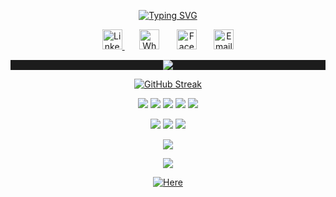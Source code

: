 <!-- TITLE -->
<p align="center">
<a href="https://github.com/RicManByakugan">
<a href="https://git.io/typing-svg"><img src="https://readme-typing-svg.demolab.com?font=product+sans&amp;size=30&amp;duration=10&amp;pause=1000&amp;repeat=false&amp;center=true&amp;lines=Eric+Ratovonirina" alt="Typing SVG" /></a>
</p>

<!-- SOCIAL -->
<p align="center">
  <img width="32px" alt="LinkedIn" title="LinkedIn" src="https://cdn-icons-png.flaticon.com/128/4494/4494497.png"/><a href="https://www.linkedin.com/in/eric-ratovonirina-a5480a1bb/" target="_blank">
  </a>
  &#8287;&#8287;&#8287;&#8287;&#8287;
  <a href="https://wa.me/+261342487719" target="_blank"><img width="32px" alt="WhatsApp" title="WhatsApp" src="https://cdn-icons-png.flaticon.com/128/733/733585.png"/></a>
  &#8287;&#8287;&#8287;&#8287;&#8287;
  <a href="https://web.facebook.com/Byakugan.64" target="_blank"><img width="32px" alt="Facebook" title="Facebook" src="https://cdn-icons-png.flaticon.com/128/733/733547.png"/></a>
  &#8287;&#8287;&#8287;&#8287;&#8287;
  <a href="mailto:eric.ratovonirina@gmail.com" target="_blank"><img width="32px" alt="Email" title="Email" src="https://cdn-icons-png.flaticon.com/128/732/732200.png"/></a>
</p>



<!-- SUBTITLE -->
<p align="center" style="background: #1c1c1c;">  
  <img src="https://readme-typing-svg.herokuapp.com?font=product+sans&amp;color=06ACBD&amp;center=true&amp;lines=Full-stack+web+and+app+developer;Always+learning+new+things;3%2B+years+of+coding+experience&amp;duration=6000">
</p>


<!-- STAT -->
<p align="center"> 
    <a href="https://git.io/streak-stats"><img src="https://github-readme-streak-stats.herokuapp.com?user=RicManByakugan&theme=dark" alt="GitHub Streak" /></a>
</p>

<!-- SKILLS -->
<p align="center">
<img src="https://img.shields.io/badge/Java-ED8B00?style=for-the-badge&logo=openjdk&logoColor=white"/>
<img src="https://img.shields.io/badge/Python-3776AB?style=for-the-badge&logo=python&logoColor=white"/>
<img src="https://img.shields.io/badge/JavaScript-F7DF1E?style=for-the-badge&logo=javascript&logoColor=black"/>
<img src="https://img.shields.io/badge/TypeScript-007ACC?style=for-the-badge&logo=typescript&logoColor=white"/>
<img src="https://img.shields.io/badge/PHP-777BB4?style=for-the-badge&logo=php&logoColor=white"/>
</p>
<p align="center">
<img src="https://img.shields.io/badge/MongoDB-4EA94B?style=for-the-badge&logo=mongodb&logoColor=white"/>
<img src="https://img.shields.io/badge/MySQL-005C84?style=for-the-badge&logo=mysql&logoColor=white"/>
<img src="https://img.shields.io/badge/PostgreSQL-316192?style=for-the-badge&logo=postgresql&logoColor=white"/>
</p>

<!-- VISIT COUNT -->
<p align="center">
  <img src="https://api.visitorbadge.io/api/VisitorHit?user=RicManByakugan&repo=RicManByakugan&countColor=%2308E8FF"/>
</p>
<p align="center">  
  <img src="https://readme-typing-svg.herokuapp.com?font=product+sans&amp;color=06ACBD&amp;center=true&amp;lines=Visit+my+portfolio&amp;duration=1000&amp;repeat=false">
</p>
<p align="center">
  <a href="https://ratovonirina.onrender.com/">
    <img src="https://img.shields.io/badge/Here-%2308E8FF.svg?style=for-the-badge&logo=github&logoColor=white" alt="Here">
  </a>
</p>